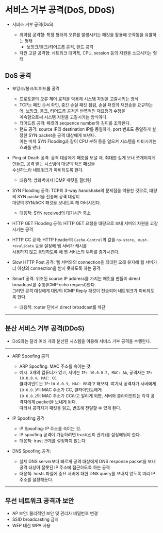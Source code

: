 # 서비스 거부 공격(DoS, DDoS)

- 서비스 거부 공격(DoS)

  - 취약점 공격형: 특정 형태의 오류를 발생시키는 패킷을 활용해 오작동을 유발하는 형태
    - 보잉크/봉크/티어드롭 공격, 랜드 공격
  - 자원 고갈 공격형: 네트워크 대역폭, CPU, session 등의 자원을 소모시키는 형태

## DoS 공격

- 보잉크/봉크/티어드롭 공격

  - 프로토콜의 오류 제어 로직을 악용해 시스템 자원을 고갈시키는 방식
  - TCP는 패킷 순서 확인, 중간 손실 패킷 점검, 손실 패킷의 재전송을 요규하는데, 보잉크, 봉크, 티어드롭 공격은 반복적인 재요청과 수정을  
    계속함으로써 시스템 자원을 고갈시키는 방식이다.
  - 티어드롭 공격: 패킷의 sequence number와 길이를 조작한다.
  - 랜드 공격: source IP와 destination IP를 동일하게, port 번호도 동일하게 설정한 SYN packet을 공격 대상에게 보낸다.  
    이는 마치 SYN Flooding과 같이 CPU 부하 등을 일으켜 시스템을 마비시키는 효과를 낸다.

- Ping of Death 공격: 공격 대상에게 패킷을 보낼 때, 최대한 길게 보내 쪼개어지게 만들고, 공격 받는 시스템이 대량의 작은 패킷을  
  수신하느라 네트워크가 마비되도록 한다.

  - 대응책: 방화벽에서 ICMP 패킷을 필터링

- SYN Flooding 공격: TCP의 3-way handshake의 문제점을 악용한 것으로, 대량의 SYN packet을 전송해 공격 대상이  
  대량의 SYN/ACK 패킷을 보내도록 해 마비시킨다.

  - 대응책: SYN received의 대기시간 축소

- HTTP GET Flooding 공격: HTTP GET 요청을 대량으로 보내 서버의 자원을 고갈시키는 공격

- HTTP CC 공격: HTTP header의 `Cache-Control`의 값을 `no-store, must-revalidate` 등을 설정해 웹 서버가 캐시를  
  사용하지 않고 응답하도록 해 웹 서비스의 부하를 증가시킨다.

- Slow HTTP Post 공격: 웹 서버와의 connection을 최대한 오래 유지해 웹 서버가 더 이상의 connection을 받지 못하도록 하는 공격

- Smurf 공격: 위조된 source IP address를 가지는 패킷을 만들어 direct broadcast를 수행(ICMP echo request)한다.  
  그러면 공격 대상에게 대량의 ICMP Reply 패킷이 전송되어 네트워크가 마비되도록 한다.

  - 대응책: router 단에서 direct broadcast를 차단

---

## 분산 서비스 거부 공격(DDoS)

- DoS와는 달리 여러 개의 분산된 시스템을 이용해 서비스 거부 공격을 수행한다.

---

- ARP Spoofing 공격

  - ARP Spoofing: MAC 주소를 속이는 것.
  - 예시: 3개의 컴퓨터가 있고, 서버는 `IP: 10.0.0.2, MAC: AA`, 공격자는 `IP: 10.0.0.4, MAC: CC`,  
    클라이언트는 `IP:10.0.0.3, MAC: BB`라고 해보자. 여기서 공격자가 서버에게 `10.0.0.3`의 MAC 주소가 CC, 클라이언트에게  
    `10.0.0.2`의 MAC 주소가 CC라고 알리게 되면, 서버와 클라이언트는 각각 공격자에게 packet을 보내게 된다.  
    따라서 공격자가 패킷을 읽고, 변조해 전달할 수 있게 된다.

- IP Spoofing 공격

  - IP Spoofing: IP 주소를 속이는 것.
  - IP spoofing 공격이 가능하려면 trust(신뢰 관계)를 설정해둬야 한다.
  - 대응책: trust 관계를 설정하지 않는다.

- DNS Spoofing 공격:

  - 실제 DNS server보다 빠르게 공격 대상에게 DNS response packet을 보내 공격 대상이 잘못된 IP 주소에 접근하도록 하는 공격
  - 대응책: hosts 파일에 중요 서버에 대한 DNS query를 보내지 않도록 미리 IP 주소를 설정해둔다.

---

## 무선 네트워크 공격과 보안

- AP 보안: 물리적인 보안 및 관리자 비밀번호 변경
- SSID broadcasting 금지
- WEP 대신 WPA 사용
